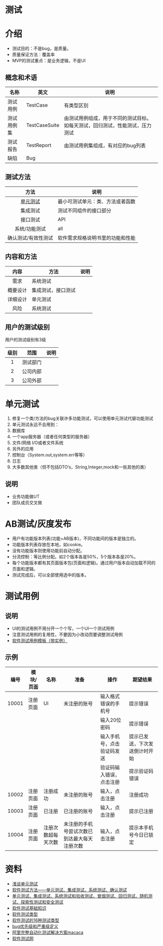 # 测试
# 介绍
* 测试目的：不是bug，是质量。
* 质量保证方法：覆盖率
* MVP的测试重点：是业务逻辑，不是UI

## 概念和术语
| 名称 | 英文 | 说明 |
| --------  | ----- | ---- |
| 测试用例 | TestCase | 有类型区别 |
| 测试用例集 | TestCaseSuite | 由测试用例组成，用于不同的测试目标。如每天测试，回归测试，性能测试，压力测试 |
| 测试报告 | TestReport | 由测试用例集组成，有对应的bug列表 |
| 缺陷 | Bug |  |  |

## 测试方法
| 方法 | 说明 |
| :----: | ---- |
| [单元测试](https://www.sohu.com/a/238768687_286966) | 最小可测试单元：类、方法或者函数 |
| 集成测试 | 测试不同组件的接口部分 |
| 接口测试 | API |
| 系统/功能测试 | all |
| 确认测试/有效性测试 | 软件需求规格说明书里的功能和性能 |

## 内容和方法
| 内容 | 方法 | 说明 |
| :----: | ---- | ---- |
| 需求 | 系统测试 |  |
| 概要设计 | 集成测试，接口测试 |  |
| 详细设计 | 单元测试 |  |
| 风险 | 系统测试 |  |

## 用户的测试级别
用户的测试级别有3级

| 级别 | 范围 | 说明 |
| :----: | ---- | ---- |
| 1 | 测试部门 |  |
| 2 | 公司内部 |  |
| 3 | 公司外部 |  |


# 单元测试
1. 修复一个类/方法的bug关联许多功能测试，可以使用单元测试代替功能测试
1. 单元测试永远不会用到：
  1. 数据库
  1. 一个app服务器（或者任何类型的服务器）
  1. 文件/网络 I/O或者文件系统
  1. 另外的应用
  1. 控制台（System.out,system.err等等）
  1. 日志
  1. 大多数其他类（但不包括DTO‘s，String,Integer,mock和一些其他的类）
## 说明
* 业务功能做UT
* 团队成员交叉做

# AB测试/灰度发布
* 用户有功能版本列表(功能+AB版本)，不同功能间的版本是独立的。
* 功能版本列表存放在本地，如cookie。
* 没有功能版本则使用功能前自动分配。
* 分流控制：等比例分配。如2个版本各是50%，5个版本各是20%。
* 每个功能版本都有其页面版本包(页面和逻辑)。通过用户版本自动加载不同的页面和逻辑。
* 测试完成后，可以全部使用选中的版本。

# 测试用例
## 说明
* UI的测试用例不用分开一个个写，一个UI一个测试用例
* 注意测试用例的复用性，不要因为小改动而要调整测试用例
* [软件测试用例模板（带实例）](https://wenku.baidu.com/view/37712285b9d528ea81c77939)

## 示例

| 编号 | 模块/页面 | 名称 | 准备 | 操作 | 期望结果 |
| -------- | ----- | ---- | ---- | ---- | ---- |
| 10001 | 注册页面 | UI | 未注册的账号 | 输入格式错误的手机号 | 提示错误 |
|  |  |  |  | 输入20位密码 | 提示错误 |
|  |  |  |  | 输入手机号，点击验证码发送 | 提示已发送，下次发送倒计时开始 |
|  |  |  |  | 验证码输入错误，点击注册 | 提示验证码错误 |
| 10002 | 注册页面 | 注册成功 | 未注册的账号 | 输入，点击注册 | 注册成功 |
| 10003 | 注册页面 | 已注册  | 已注册的账号 | 输入，点击注册 | 提示已注册 |
| 10004 | 注册页面 | 注册次数超每天次数  | 未注册的手机号尝试次数已到达最大每天注册次数 | 输入，点击注册 | 提示本手机号今日已锁定 |

# 资料
* [浅谈单元测试](https://www.sohu.com/a/238768687_286966)
* [软件测试方法——单元测试、集成测试、系统测试、确认测试](https://blog.csdn.net/u012426327/article/details/78400045)
* [单元测试、集成测试、系统测试和验收测试、冒烟测试、回归测试、随机测试、探索性测试和安全测试](https://juejin.im/post/6844903986462457864)
* [软件测试基础知识](http://wenku.baidu.com/view/388fdad0360cba1aa911da01.html)
* [软件测试类型](http://baike.baidu.com/item/%E8%BD%AF%E4%BB%B6%E6%B5%8B%E8%AF%95%E7%B1%BB%E5%9E%8B)
* [软件测试的16种测试类型](http://wenku.baidu.com/view/cac33c37eefdc8d376ee32ed.html)
* [bug优先级和严重级定义](http://blog.csdn.net/sunshine_mei/article/details/49230199)
* [阿里完整自动化测试解决方案macaca](https://yq.aliyun.com/articles/8310)
* [软件测试网](http://www.51testing.com/)
